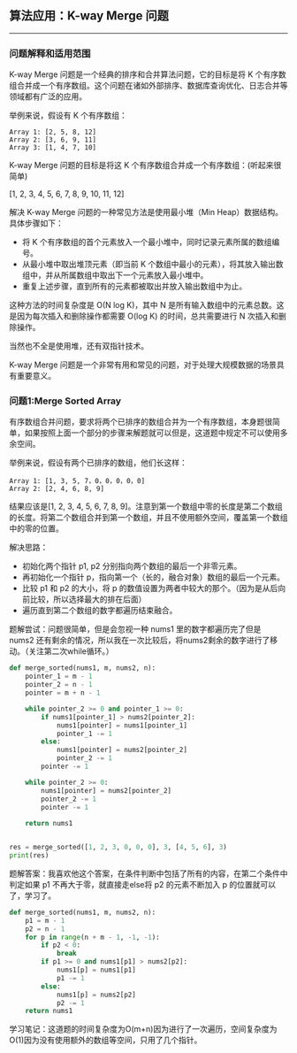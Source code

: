 ## 算法应用：K-way Merge 问题

---
### 问题解释和适用范围

K-way Merge 问题是一个经典的排序和合并算法问题，它的目标是将 K 个有序数组合并成一个有序数组。这个问题在诸如外部排序、数据库查询优化、日志合并等领域都有广泛的应用。

举例来说，假设有 K 个有序数组：

```
Array 1: [2, 5, 8, 12]
Array 2: [3, 6, 9, 11]
Array 3: [1, 4, 7, 10] 
```

K-way Merge 问题的目标是将这 K 个有序数组合并成一个有序数组：(听起来很简单)

[1, 2, 3, 4, 5, 6, 7, 8, 9, 10, 11, 12]

解决 K-way Merge 问题的一种常见方法是使用最小堆（Min Heap）数据结构。具体步骤如下：

- 将 K 个有序数组的首个元素放入一个最小堆中，同时记录元素所属的数组编号。
- 从最小堆中取出堆顶元素（即当前 K 个数组中最小的元素），将其放入输出数组中，并从所属数组中取出下一个元素放入最小堆中。
- 重复上述步骤，直到所有的元素都被取出并放入输出数组中为止。

这种方法的时间复杂度是 O(N log K)，其中 N 是所有输入数组中的元素总数。这是因为每次插入和删除操作都需要 O(log K) 的时间，总共需要进行 N 次插入和删除操作。

当然也不全是使用堆，还有双指针技术。

K-way Merge 问题是一个非常有用和常见的问题，对于处理大规模数据的场景具有重要意义。

### 问题1:Merge Sorted Array

有序数组合并问题，要求将两个已排序的数组合并为一个有序数组，本身题很简单，如果按照上面一个部分的步骤来解题就可以但是，这道题中规定不可以使用多余空间。

举例来说，假设有两个已排序的数组，他们长这样：

```
Array 1: [1, 3, 5, 7，0，0，0，0，0]
Array 2: [2, 4, 6, 8, 9]
```

结果应该是[1, 2, 3, 4, 5, 6, 7, 8, 9]。注意到第一个数组中零的长度是第二个数组的长度。将第二个数组合并到第一个数组，并且不使用额外空间，覆盖第一个数组中的零的位置。

解决思路：

- 初始化两个指针 p1, p2 分别指向两个数组的最后一个非零元素。
- 再初始化一个指针 p，指向第一个（长的，融合对象）数组的最后一个元素。
- 比较 p1 和 p2 的大小，将 p 的数值设置为两者中较大的那个。（因为是从后向前比较，所以选择最大的排在后面）
- 遍历直到第二个数组的数字都遍历结束融合。

题解尝试：问题很简单，但是会忽视一种 nums1 里的数字都遍历完了但是 nums2 还有剩余的情况，所以我在一次比较后，将nums2剩余的数字进行了移动。（关注第二次while循环。）

```python
def merge_sorted(nums1, m, nums2, n):
    pointer_1 = m - 1
    pointer_2 = n - 1
    pointer = m + n - 1

    while pointer_2 >= 0 and pointer_1 >= 0:
        if nums1[pointer_1] > nums2[pointer_2]:
            nums1[pointer] = nums1[pointer_1]
            pointer_1 -= 1
        else:
            nums1[pointer] = nums2[pointer_2]
            pointer_2 -= 1
        pointer -= 1

    while pointer_2 >= 0:
        nums1[pointer] = nums2[pointer_2]
        pointer_2 -= 1
        pointer -= 1
        
    return nums1


res = merge_sorted([1, 2, 3, 0, 0, 0], 3, [4, 5, 6], 3)
print(res)
```

题解答案：我喜欢他这个答案，在条件判断中包括了所有的内容，在第二个条件中判定如果 p1 不再大于零，就直接走else将 p2 的元素不断加入 p 的位置就可以了，学习了。

```python
def merge_sorted(nums1, m, nums2, n):
    p1 = m - 1  
    p2 = n - 1 
    for p in range(n + m - 1, -1, -1):
        if p2 < 0:
            break
        if p1 >= 0 and nums1[p1] > nums2[p2]:
            nums1[p] = nums1[p1]
            p1 -= 1
        else:
            nums1[p] = nums2[p2]
            p2 -= 1
    return nums1
```
学习笔记：这道题的时间复杂度为O(m+n)因为进行了一次遍历，空间复杂度为O(1)因为没有使用额外的数组等空间，只用了几个指针。
